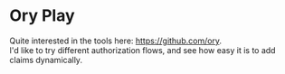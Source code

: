 # Ory Play

Quite interested in the tools here: <https://github.com/ory>. \
I'd like to try different authorization flows, and see how easy it is to add claims dynamically.

